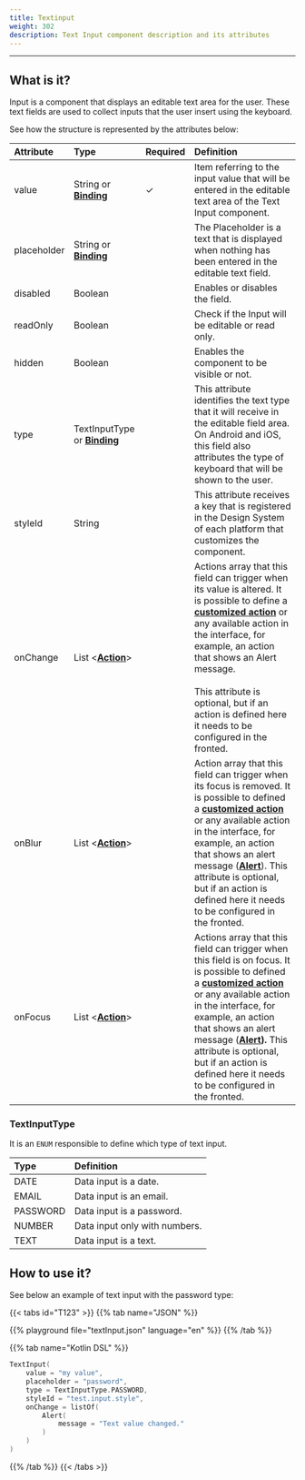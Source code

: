 ```yaml
---
title: Textinput
weight: 302
description: Text Input component description and its attributes
---
```


---

## What is it? 

Input is a component that displays an editable text area for the user. These text fields are used to collect inputs that the user insert using the keyboard. 

See how the structure is represented by the attributes below:

<table>
  <thead>
    <tr>
      <th style="text-align:left"><strong>Attribute</strong>
      </th>
      <th style="text-align:left"><strong>Type</strong>
      </th>
      <th style="text-align:left">Required</th>
      <th style="text-align:left"><strong>Definition</strong>
      </th>
    </tr>
  </thead>
  <tbody>
    <tr>
      <td style="text-align:left">value</td>
      <td style="text-align:left">
        String or
        <a href="https://docs.usebeagle.io/v/v1.0-en/api/context#bindings"><strong>Binding</strong></a>
      </td>
      <td style="text-align:left">&#x2713;</td>
      <td style="text-align:left">Item referring to the input value that will be entered in the editable
        text area of the Text Input component.</td>
    </tr>
    <tr>
      <td style="text-align:left">placeholder</td>
      <td style="text-align:left">
        String or
        <a href="https://docs.usebeagle.io/v/v1.0-en/api/context#bindings"><strong>Binding</strong></a>
      </td>
      <td style="text-align:left"></td>
      <td style="text-align:left">The Placeholder is a text that is displayed when nothing has been entered
        in the editable text field.</td>
    </tr>
    <tr>
      <td style="text-align:left">disabled</td>
      <td style="text-align:left">Boolean</td>
      <td style="text-align:left"></td>
      <td style="text-align:left">Enables or disables the field.</td>
    </tr>
    <tr>
      <td style="text-align:left">readOnly</td>
      <td style="text-align:left">Boolean</td>
      <td style="text-align:left"></td>
      <td style="text-align:left">Check if the Input will be editable or read only.</td>
    </tr>
    <tr>
      <td style="text-align:left">hidden</td>
      <td style="text-align:left">Boolean</td>
      <td style="text-align:left"></td>
      <td style="text-align:left">Enables the component to be visible or not.</td>
    </tr>
    <tr>
      <td style="text-align:left">type</td>
      <td style="text-align:left">TextInputType or <a href="../../context/#bindings"><strong>Binding</strong></a></td>
      <td
      style="text-align:left"></td>
        <td style="text-align:left">This attribute identifies the text type that it will receive in the editable
          field area. On Android and iOS, this field also attributes the type of
          keyboard that will be shown to the user.</td>
    </tr>
    <tr>
      <td style="text-align:left">styleId</td>
      <td style="text-align:left">String</td>
      <td style="text-align:left"></td>
      <td style="text-align:left">This attribute receives a key that is registered in the Design System
        of each platform that customizes the component.</td>
    </tr>
    <tr>
      <td style="text-align:left">onChange</td>
      <td style="text-align:left">List &lt;<a href="../../actions/"><strong>Action</strong></a>&gt;</td>
      <td style="text-align:left"></td>
      <td style="text-align:left">
        Actions array that this field can trigger when its value is altered. It
          is possible to define a <a href="https://docs.usebeagle.io/v/v1.0-en/resources/customization/beagle-para-web/customized-actions"><strong>customized action</strong></a><strong> </strong>or
          any available action in the interface, for example, an action that shows
          an Alert message. <strong><br /><br /></strong>This attribute is optional, but if
          an action is defined here it needs to be configured in the fronted.
      </td>
    </tr>
    <tr>
      <td style="text-align:left">onBlur</td>
      <td style="text-align:left">List &lt;<a href="https://docs.usebeagle.io/v/v1.0-en/api/actions"><strong>Action</strong></a>&gt;</td>
      <td
      style="text-align:left"></td>
        <td style="text-align:left">
          Action array that this field can trigger when its focus is removed. It
            is possible to defined a <a href="https://docs.usebeagle.io/v/v1.0-en/resources/customization/beagle-para-web/customized-actions"><strong>customized action</strong></a><strong> </strong>or
            any available action in the interface, for example, an action that shows
            an alert message (<a href="../../actions/alert"><strong>Alert</strong></a>).
          This attribute is optional, but if an action is defined here it needs
            to be configured in the fronted.
        </td>
    </tr>
    <tr>
      <td style="text-align:left">onFocus</td>
      <td style="text-align:left">List &lt;<a href="https://docs.usebeagle.io/v/v1.0-en/api/actions"><strong>Action</strong></a>&gt;</td>
      <td
      style="text-align:left"></td>
        <td style="text-align:left">
          Actions array that this field can trigger when this field is on focus.
            It is possible to defined a <a href="https://docs.usebeagle.io/v/v1.0-en/resources/customization/beagle-para-web/customized-actions"><strong>customized action</strong></a><strong> </strong>or
            any available action in the interface, for example, an action that shows
            an alert message (<a href="../../actions/alert"><strong>Alert</strong></a><strong>). </strong>
          This attribute is optional, but if an action is defined here it needs
            to be configured in the fronted.
        </td>
    </tr>
  </tbody>
</table>

### TextInputType

It is an `ENUM` responsible to define which type of text input. 

| Type | Definition |
| :--- | :--- |
| DATE | Data input is a date.  |
| EMAIL | Data input is an email.  |
| PASSWORD | Data input is a password.  |
| NUMBER | Data input only with numbers. |
| TEXT | Data input is a text. |

## How to use it? 

See below an example of text input with the password type: 

{{< tabs id="T123" >}}
{{% tab name="JSON" %}}
<!-- json-playground:textInput.json
{
 "_beagleComponent_": "beagle:textInput",
 "value": "my value",
 "placeholder": "user@test.com.br",
 "type": "email",
 "onChange": [
    {
      "_beagleAction_": "beagle:alert",
      "message": "Changing input"
      }
  ]
}
-->
{{% playground file="textInput.json" language="en" %}}
{{% /tab %}}

{{% tab name="Kotlin DSL" %}}
```kotlin
TextInput(
    value = "my value", 
    placeholder = "password", 
    type = TextInputType.PASSWORD, 
    styleId = "test.input.style",
    onChange = listOf(
        Alert(
            message = "Text value changed."
        )
    )
)
```
{{% /tab %}}
{{< /tabs >}}
